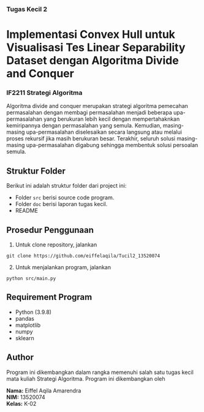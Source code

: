 ### Tugas Kecil 2
# Implementasi Convex Hull untuk Visualisasi Tes Linear Separability Dataset dengan Algoritma Divide and Conquer

###     IF2211 Strategi Algoritma

Algoritma divide and conquer merupakan strategi algoritma pemecahan permasalahan dengan membagi permasalahan menjadi beberapa upa-permasalahan yang berukuran lebih kecil dengan mempertahaknkan kemiripannya dengan permasalahan yang semula. Kemudian, masing-masing upa-permasalahan diselesaikan secara langsung atau melalui proses rekursif jika masih berukuran besar. Terakhir, seluruh solusi masing-masing upa-permasalahan digabung sehingga membentuk solusi persoalan semula.


## Struktur Folder
Berikut ini adalah struktur folder dari project ini:
* Folder `src` berisi source code program.
* Folder `doc` berisi laporan tugas kecil.
* README


## Prosedur Penggunaan
1. Untuk clone repository, jalankan
```
git clone https://github.com/eiffelaqila/Tucil2_13520074
```
2. Untuk menjalankan program, jalankan
```
python src/main.py
```

## Requirement Program
* Python (3.9.8)
* pandas
* matplotlib
* numpy
* sklearn

## Author
Program ini dikembangkan dalam rangka memenuhi salah satu tugas kecil mata kuliah Strategi Algoritma. Program ini dikembangkan oleh

<b>Nama:</b> Eiffel Aqila Amarendra<br>
<b>NIM:</b> 13520074<br>
<b>Kelas:</b> K-02